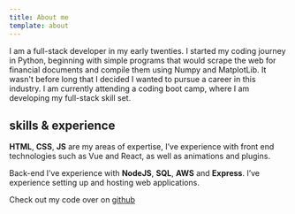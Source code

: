 ```yaml
---
title: About me
template: about
---
```


I am a full-stack developer in my early twenties. I started my coding journey in Python, beginning with simple programs that would scrape the web for financial documents and compile them using Numpy and MatplotLib. It wasn't before long that I decided I wanted to pursue a career in this industry. I am currently attending a coding boot camp, where I am developing my full-stack skill set.

## skills & experience

**HTML**, **CSS**, **JS** are my areas of expertise, I’ve experience with front end technologies such as Vue and React, as well as animations and plugins.

Back-end I’ve experience with **NodeJS**, **SQL**, **AWS** and **Express**. I’ve experience setting up and hosting web applications.

Check out my code over on [github](https://github.com/TheAngryEnglishman)
